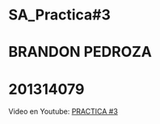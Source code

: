 # SA_Practica#3
# BRANDON PEDROZA

# 201314079

Video en Youtube: [PRACTICA #3](https://youtu.be/1T6-8DZpSHs)
